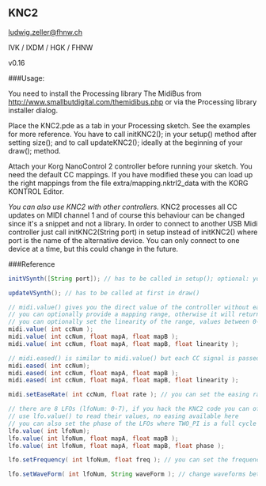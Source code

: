 
## KNC2

ludwig.zeller@fhnw.ch

IVK / IXDM / HGK / FHNW

v0.16


###Usage:

You need to install the Processing library The MidiBus from http://www.smallbutdigital.com/themidibus.php or via the Processing library installer dialog.

Place the KNC2.pde as a tab in your Processing sketch. See the examples for more reference. You have to call initKNC2(); in your setup() method after setting size();
and to call updateKNC2(); ideally at the beginning of your draw(); method.

Attach your Korg NanoControl 2 controller before running your sketch. You need the default  CC mappings. If you have modified these you can load up the right mappings from the file extra/mapping.nktrl2_data with the KORG KONTROL Editor. 

*You can also use KNC2 with other controllers.* KNC2 processes all CC updates on MIDI channel 1 and of course this behaviour can be changed since it's a snippet and not a library. In order to connect to another USB Midi controller just call initKNC2(String port) in setup instead of initKNC2() where port is the name of the alternative device. You can only connect to one device at a time, but this could change in the future.


###Reference

```Java
initVSynth([String port]); // has to be called in setup(); optional: you can open another controller by providing its name

updateVSynth(); // has to be called at first in draw()

// midi.value() gives you the direct value of the controller without easing
// you can optionally provide a mapping range, otherwise it will return the slider range from 0-1
// you can optionally set the linearity of the range, values between 0-1 produce logarithmic scales while values from 1-infinity produce exponential scales
midi.value( int ccNum ); 
midi.value( int ccNum, float mapA, float mapB ); 
midi.value( int ccNum, float mapA, float mapB, float linearity ); 

// midi.eased() is similar to midi.value() but each CC signal is passed through an easing filter
midi.eased( int ccNum);
midi.eased( int ccNum, float mapA, float mapB );
midi.eased( int ccNum, float mapA, float mapB, float linearity );

midi.setEaseRate( int ccNum, float rate ); // you can set the easing rate for each CC individually from 0 - 1, where 0 will be very slow and 1 will be like midi.value()

// there are 8 LFOs (lfoNum: 0-7), if you hack the KNC2 code you can of course have as many as you want
// use lfo.value() to read their values, no easing available here
// you can also set the phase of the LFOs where TWO_PI is a full cycle
lfo.value( int lfoNum);
lfo.value( int lfoNum, float mapA, float mapB );
lfo.value( int lfoNum, float mapA, float mapB, float phase );

lfo.setFrequency( int lfoNum, float freq ); // you can set the frequency of each LFO from 0 to infinity, but please note that you cannot display changes that are faster than the framerate. 

lfo.setWaveForm( int lfoNum, String waveForm ); // change waveforms between “sin”, “cos”, “saw”, “pul”
```





